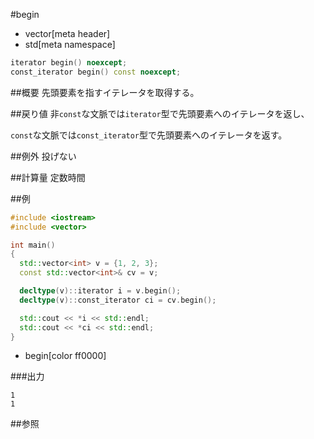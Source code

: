 #begin
* vector[meta header]
* std[meta namespace]

```cpp
iterator begin() noexcept;
const_iterator begin() const noexcept;
```

##概要
先頭要素を指すイテレータを取得する。


##戻り値
非`const`な文脈では`iterator`型で先頭要素へのイテレータを返し、

`const`な文脈では`const_iterator`型で先頭要素へのイテレータを返す。


##例外
投げない


##計算量
定数時間


##例
```cpp
#include <iostream>
#include <vector>

int main()
{
  std::vector<int> v = {1, 2, 3};
  const std::vector<int>& cv = v;

  decltype(v)::iterator i = v.begin();
  decltype(v)::const_iterator ci = cv.begin();

  std::cout << *i << std::endl;
  std::cout << *ci << std::endl;
}
```
* begin[color ff0000]

###出力
```
1
1
```

##参照
